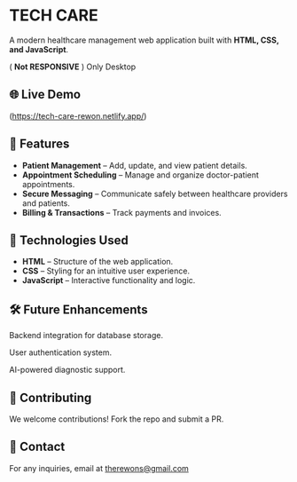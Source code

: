 # TECH CARE

A modern healthcare management web application built with **HTML, CSS, and JavaScript**.

( **Not RESPONSIVE** )     Only Desktop 

## 🌐 Live Demo

(https://tech-care-rewon.netlify.app/)

## 📌 Features
- **Patient Management** – Add, update, and view patient details.
- **Appointment Scheduling** – Manage and organize doctor-patient appointments.
- **Secure Messaging** – Communicate safely between healthcare providers and patients.
- **Billing & Transactions** – Track payments and invoices.

## 🚀 Technologies Used
- **HTML** – Structure of the web application.
- **CSS** – Styling for an intuitive user experience.
- **JavaScript** – Interactive functionality and logic.

## 🛠 Future Enhancements
Backend integration for database storage.

User authentication system.

AI-powered diagnostic support.

## 🤝 Contributing
We welcome contributions! Fork the repo and submit a PR.

## 📩 Contact
For any inquiries, email at therewons@gmail.com
